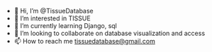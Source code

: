 - 👋 Hi, I’m @TissueDatabase
- 👀 I’m interested in TISSUE
- 🌱 I’m currently learning Django, sql
- 💞️ I’m looking to collaborate on database visualization and access
- 📫 How to reach me tissuedatabase@gmail.com

<!---
TissueDatabase/TissueDatabase is a ✨ special ✨ repository because its `README.md` (this file) appears on your GitHub profile.
You can click the Preview link to take a look at your changes.
--->
